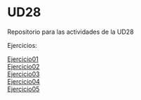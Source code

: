 # UD28
 Repositorio para las actividades de la UD28
 
 Ejercicios:

<a href="https://jordicunillerarivera.github.io/UD28/Ejercicio01/">Ejercicio01</a><br>
<a href="https://jordicunillerarivera.github.io/UD28/Ejercicio02/">Ejercicio02</a><br>
<a href="https://jordicunillerarivera.github.io/UD28/Ejercicio03/">Ejercicio03</a><br>
<a href="https://jordicunillerarivera.github.io/UD28/Ejercicio04/">Ejercicio04</a><br>
<a href="https://jordicunillerarivera.github.io/UD28/Ejercicio05/">Ejercicio05</a><br>
